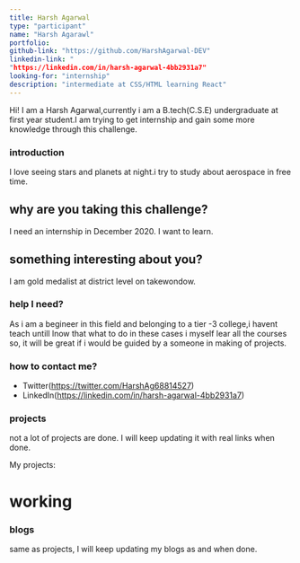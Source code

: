 ```yaml
---
title: Harsh Agarwal
type: "participant"
name: "Harsh Agarawl"
portfolio: 
github-link: "https://github.com/HarshAgarwal-DEV"
linkedin-link: "
"https://linkedin.com/in/harsh-agarwal-4bb2931a7"
looking-for: "internship"
description: "intermediate at CSS/HTML learning React"
---
```


Hi! I am a Harsh Agarwal,currently i am a B.tech(C.S.E) undergraduate at first year student.I am trying to get internship and gain some more knowledge through this challenge.

### introduction

I love seeing  stars and planets at night.i try to study about aerospace in free time.

## why are you taking this challenge?

I need an internship in December 2020.
I want to learn.

## something interesting about you?

I am gold medalist at district level on takewondow.

### help I need?

As i am a begineer in this field and belonging to a tier -3 college,i havent teach untill lnow that what to do in these cases i myself lear all the courses so, it will be great if i would be guided by a someone in making of projects.

### how to contact me?

- Twitter(https://twitter.com/HarshAg68814527)
- LinkedIn(https://linkedin.com/in/harsh-agarwal-4bb2931a7)

### projects

not a lot of projects are done. I will keep updating it with real links when done.

My projects:
# working

### blogs

same as projects, I will keep updating my blogs as and when done.